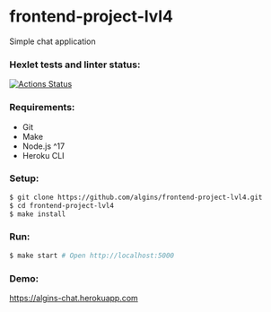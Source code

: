 # frontend-project-lvl4
Simple chat application

### Hexlet tests and linter status:
[![Actions Status](https://github.com/algins/frontend-project-lvl4/workflows/hexlet-check/badge.svg)](https://github.com/algins/frontend-project-lvl4/actions)

### Requirements:
* Git
* Make
* Node.js ^17
* Heroku CLI

### Setup:
```sh
$ git clone https://github.com/algins/frontend-project-lvl4.git
$ cd frontend-project-lvl4
$ make install
```

### Run:
```sh
$ make start # Open http://localhost:5000
```

### Demo:
https://algins-chat.herokuapp.com